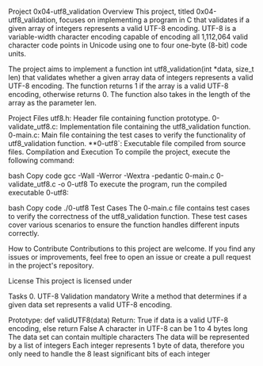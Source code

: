 
Project 0x04-utf8_validation
Overview
This project, titled 0x04-utf8_validation, focuses on implementing a program in C that validates if a given array of integers represents a valid UTF-8 encoding. UTF-8 is a variable-width character encoding capable of encoding all 1,112,064 valid character code points in Unicode using one to four one-byte (8-bit) code units.

The project aims to implement a function int utf8_validation(int *data, size_t len) that validates whether a given array data of integers represents a valid UTF-8 encoding. The function returns 1 if the array is a valid UTF-8 encoding, otherwise returns 0. The function also takes in the length of the array as the parameter len.

Project Files
utf8.h: Header file containing function prototype.
0-validate_utf8.c: Implementation file containing the utf8_validation function.
0-main.c: Main file containing the test cases to verify the functionality of utf8_validation function.
**0-utf8`: Executable file compiled from source files.
Compilation and Execution
To compile the project, execute the following command:

bash
Copy code
gcc -Wall -Werror -Wextra -pedantic 0-main.c 0-validate_utf8.c -o 0-utf8
To execute the program, run the compiled executable 0-utf8:

bash
Copy code
./0-utf8
Test Cases
The 0-main.c file contains test cases to verify the correctness of the utf8_validation function. These test cases cover various scenarios to ensure the function handles different inputs correctly.

How to Contribute
Contributions to this project are welcome. If you find any issues or improvements, feel free to open an issue or create a pull request in the project's repository.

License
This project is licensed under 


Tasks
0. UTF-8 Validation
mandatory
Write a method that determines if a given data set represents a valid UTF-8 encoding.

Prototype: def validUTF8(data)
Return: True if data is a valid UTF-8 encoding, else return False
A character in UTF-8 can be 1 to 4 bytes long
The data set can contain multiple characters
The data will be represented by a list of integers
Each integer represents 1 byte of data, therefore you only need to handle the 8 least significant bits of each integer
